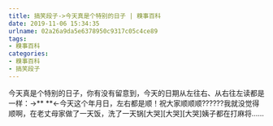 ```yaml
---
title: 搞笑段子->今天真是个特别的日子 | 糗事百科
date: 2019-11-06 15:34:35
urlname: 02a26a9da5e6378950c9317c05c4ce89
tags: 
- 糗事百科
categories:
- 糗事百科
- 搞笑段子
---
```

今天真是个特别的日子，你有没有留意到，今天的日期从左往右、从右往左读都是一样：→**  **←今天这个年月日，左右都是顺！祝大家顺顺顺??????我就没觉得顺啊，在老丈母家做了一天饭，洗了一天锅[大哭][大哭][大哭]姨子都在打麻将……


